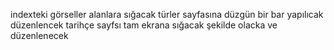 indexteki  görseller alanlara sığacak
türler sayfasına düzgün bir bar yapılıcak düzenlencek
tarihçe sayfsı tam ekrana sığacak şekilde olacka ve düzenlenecek
